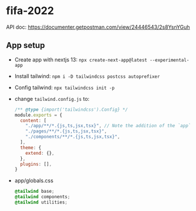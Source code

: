 # fifa-2022

API doc: <https://documenter.getpostman.com/view/24446543/2s8YsnYGuh>

## App setup

- Create app with nextjs 13: `npx create-next-app@latest --experimental-app`
- Install tailwind: `npm i -D tailwindcss postcss autoprefixer`
- Config tailwind: `npx tailwindcss init -p`
- change `tailwind.config.js` to:

  ```js
  /** @type {import('tailwindcss').Config} */
  module.exports = {
    content: [
      "./app/**/*.{js,ts,jsx,tsx}", // Note the addition of the `app` directory.
      "./pages/**/*.{js,ts,jsx,tsx}",
      "./components/**/*.{js,ts,jsx,tsx}",
    ],
    theme: {
      extend: {},
    },
    plugins: [],
  }
  ```

- app/globals.css

  ```css
  @tailwind base;
  @tailwind components;
  @tailwind utilities;
  ```
